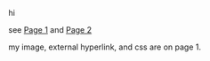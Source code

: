 hi

see [Page 1](page-1) and [Page 2](page-2)

my image, external hyperlink, and css are on page 1.
